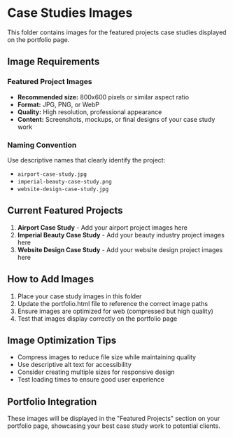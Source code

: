 # Case Studies Images

This folder contains images for the featured projects case studies displayed on the portfolio page.

## Image Requirements

### Featured Project Images
- **Recommended size:** 800x600 pixels or similar aspect ratio
- **Format:** JPG, PNG, or WebP
- **Quality:** High resolution, professional appearance
- **Content:** Screenshots, mockups, or final designs of your case study work

### Naming Convention
Use descriptive names that clearly identify the project:
- `airport-case-study.jpg`
- `imperial-beauty-case-study.png`
- `website-design-case-study.jpg`

## Current Featured Projects

1. **Airport Case Study** - Add your airport project images here
2. **Imperial Beauty Case Study** - Add your beauty industry project images here
3. **Website Design Case Study** - Add your website design project images here

## How to Add Images

1. Place your case study images in this folder
2. Update the portfolio.html file to reference the correct image paths
3. Ensure images are optimized for web (compressed but high quality)
4. Test that images display correctly on the portfolio page

## Image Optimization Tips

- Compress images to reduce file size while maintaining quality
- Use descriptive alt text for accessibility
- Consider creating multiple sizes for responsive design
- Test loading times to ensure good user experience

## Portfolio Integration

These images will be displayed in the "Featured Projects" section on your portfolio page, showcasing your best case study work to potential clients.

